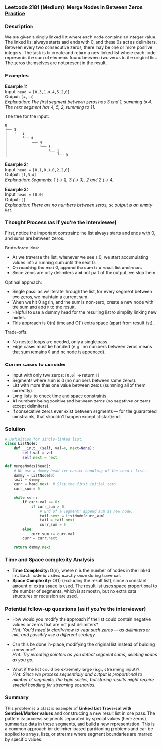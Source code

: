 ### Leetcode 2181 (Medium): Merge Nodes in Between Zeros [Practice](https://leetcode.com/problems/merge-nodes-in-between-zeros)

### Description  
We are given a singly linked list where each node contains an integer value. The linked list always starts and ends with 0, and these 0s act as delimiters. Between every two consecutive zeros, there may be one or more positive integers. The task is to create and return a new linked list where each node represents the sum of elements found between two zeros in the original list. The zeros themselves are not present in the result.


### Examples  

**Example 1:**  
Input: `head = [0,3,1,0,4,5,2,0]`  
Output: `[4,11]`  
*Explanation: The first segment between zeros has 3 and 1, summing to 4. The next segment has 4, 5, 2, summing to 11.*

The tree for the input:
```
0
├── 3
│   └── 1
│       └── 0
│           └── 4
│               └── 5
│                   └── 2
│                       └── 0
```

**Example 2:**  
Input: `head = [0,1,0,3,0,2,2,0]`  
Output: `[1,3,4]`  
*Explanation: Segments: 1 (→ 1), 3 (→ 3), 2 and 2 (→ 4).*

**Example 3:**  
Input: `head = [0,0]`  
Output: `[]`  
*Explanation: There are no numbers between zeros, so output is an empty list.*


### Thought Process (as if you’re the interviewee)  
First, notice the important constraint: the list always starts and ends with 0, and sums are between zeros.

Brute-force idea:
- As we traverse the list, whenever we see a 0, we start accumulating values into a running sum until the next 0.
- On reaching the next 0, append the sum to a result list and reset.
- Since zeros are only delimiters and not part of the output, we skip them.

Optimal approach:
- Single pass: as we iterate through the list, for every segment between two zeros, we maintain a current sum.
- When we hit 0 again, and the sum is non-zero, create a new node with the sum and add it to the result.
- Helpful to use a dummy head for the resulting list to simplify linking new nodes.
- This approach is O(n) time and O(1) extra space (apart from result list).

Trade-offs:
- No nested loops are needed, only a single pass.
- Edge cases must be handled (e.g., no numbers between zeros means that sum remains 0 and no node is appended).


### Corner cases to consider  
- Input with only two zeros: `[0,0]` → return `[]`
- Segments where sum is 0 (no numbers between some zeros).
- List with more than one value between zeros (summing all of them correctly).
- Long lists, to check time and space constraints.
- All numbers being positive and between zeros (no negatives or zeros except delimiters).
- If consecutive zeros ever exist between segments — for the guaranteed constraints, that shouldn't happen except at start/end.


### Solution

```python
# Definition for singly-linked list.
class ListNode:
    def __init__(self, val=0, next=None):
        self.val = val
        self.next = next

def mergeNodes(head):
    # We use a dummy head for easier handling of the result list.
    dummy = ListNode(0)
    tail = dummy
    curr = head.next  # Skip the first initial zero.
    curr_sum = 0

    while curr:
        if curr.val == 0:
            if curr_sum > 0:
                # End of a segment: append sum as new node.
                tail.next = ListNode(curr_sum)
                tail = tail.next
                curr_sum = 0
        else:
            curr_sum += curr.val
        curr = curr.next

    return dummy.next
```


### Time and Space complexity Analysis  

- **Time Complexity:** O(n), where n is the number of nodes in the linked list. Each node is visited exactly once during traversal.
- **Space Complexity:** O(1) (excluding the result list), since a constant amount of extra space is used. The result list uses space proportional to the number of segments, which is at most n, but no extra data structures or recursion are used.


### Potential follow-up questions (as if you’re the interviewer)  

- How would you modify the approach if the list could contain negative values or zeros that are not just delimiters?  
  *Hint: You’d need to clarify how to treat such zeros — as delimiters or not, and possibly use a different strategy.*

- Can this be done in-place, modifying the original list instead of building a new one?  
  *Hint: Try rerouting pointers as you detect segment sums, deleting nodes as you go.*

- What if the list could be extremely large (e.g., streaming input)?  
  *Hint: Since we process sequentially and output is proportional to number of segments, the logic scales, but storing results might require special handling for streaming scenarios.*


### Summary
This problem is a classic example of **Linked List Traversal with Sentinel/Marker values** and constructing a new result list in one pass.
The pattern is: process segments separated by special values (here zeros), summarize data in those segments, and build a new representation.
This is a common approach for delimiter-based partitioning problems and can be applied to arrays, lists, or streams where segment boundaries are marked by specific values.